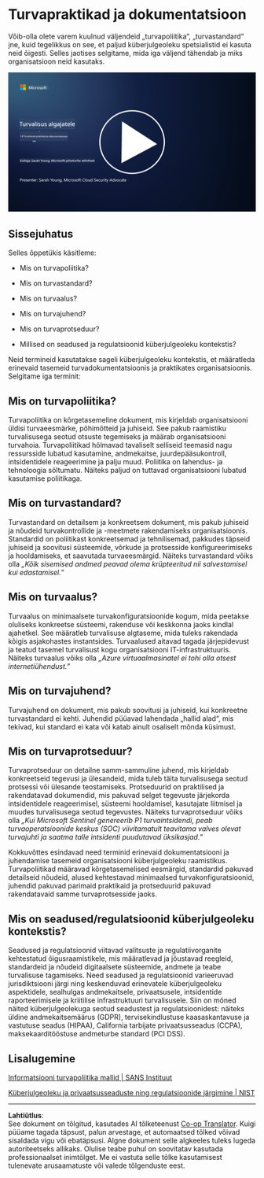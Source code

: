 <!--
CO_OP_TRANSLATOR_METADATA:
{
  "original_hash": "d33500902124e52870935bdce4546fcc",
  "translation_date": "2025-10-11T11:17:32+00:00",
  "source_file": "1.4 Security practices and documentation.md",
  "language_code": "et"
}
-->
# Turvapraktikad ja dokumentatsioon

Võib-olla olete varem kuulnud väljendeid „turvapoliitika“, „turvastandard“ jne, kuid tegelikkus on see, et paljud küberjulgeoleku spetsialistid ei kasuta neid õigesti. Selles jaotises selgitame, mida iga väljend tähendab ja miks organisatsioon neid kasutaks.

[![Vaata videot](../../translated_images/1-4_placeholder.96b85847fe03e8db95eeaafc5e9bb46f99aaf0e926fff361e63852a0accc8397.et.png)](https://learn-video.azurefd.net/vod/player?id=fb8667f3-a627-495a-9fa1-6a7aa9dcf07e)

## Sissejuhatus

Selles õppetükis käsitleme:

- Mis on turvapoliitika?

- Mis on turvastandard?

- Mis on turvaalus?

- Mis on turvajuhend?

- Mis on turvaprotseduur?

- Millised on seadused ja regulatsioonid küberjulgeoleku kontekstis?

Neid termineid kasutatakse sageli küberjulgeoleku kontekstis, et määratleda erinevaid tasemeid turvadokumentatsioonis ja praktikates organisatsioonis. Selgitame iga terminit:

## Mis on turvapoliitika?

Turvapoliitika on kõrgetasemeline dokument, mis kirjeldab organisatsiooni üldisi turvaeesmärke, põhimõtteid ja juhiseid. See pakub raamistiku turvalisusega seotud otsuste tegemiseks ja määrab organisatsiooni turvahoia. Turvapoliitikad hõlmavad tavaliselt selliseid teemasid nagu ressursside lubatud kasutamine, andmekaitse, juurdepääsukontroll, intsidentidele reageerimine ja palju muud. Poliitika on lahendus- ja tehnoloogia sõltumatu. Näiteks paljud on tuttavad organisatsiooni lubatud kasutamise poliitikaga.

## Mis on turvastandard?

Turvastandard on detailsem ja konkreetsem dokument, mis pakub juhiseid ja nõudeid turvakontrollide ja -meetmete rakendamiseks organisatsioonis. Standardid on poliitikast konkreetsemad ja tehnilisemad, pakkudes täpseid juhiseid ja soovitusi süsteemide, võrkude ja protsesside konfigureerimiseks ja hooldamiseks, et saavutada turvaeesmärgid. Näiteks turvastandard võiks olla _„Kõik sisemised andmed peavad olema krüpteeritud nii salvestamisel kui edastamisel.”_

## Mis on turvaalus?

Turvaalus on minimaalsete turvakonfiguratsioonide kogum, mida peetakse oluliseks konkreetse süsteemi, rakenduse või keskkonna jaoks kindlal ajahetkel. See määratleb turvalisuse algtaseme, mida tuleks rakendada kõigis asjakohastes instantsides. Turvaalused aitavad tagada järjepidevust ja teatud tasemel turvalisust kogu organisatsiooni IT-infrastruktuuris. Näiteks turvaalus võiks olla _„Azure virtuaalmasinatel ei tohi olla otsest internetiühendust.”_

## Mis on turvajuhend?

Turvajuhend on dokument, mis pakub soovitusi ja juhiseid, kui konkreetne turvastandard ei kehti. Juhendid püüavad lahendada „hallid alad“, mis tekivad, kui standard ei kata või katab ainult osaliselt mõnda küsimust.

## Mis on turvaprotseduur?

Turvaprotseduur on detailne samm-sammuline juhend, mis kirjeldab konkreetseid tegevusi ja ülesandeid, mida tuleb täita turvalisusega seotud protsessi või ülesande teostamiseks. Protseduurid on praktilised ja rakendatavad dokumendid, mis pakuvad selget tegevuste järjekorda intsidentidele reageerimisel, süsteemi hooldamisel, kasutajate liitmisel ja muudes turvalisusega seotud tegevustes. Näiteks turvaprotseduur võiks olla _„Kui Microsoft Sentinel genereerib P1 turvaintsidendi, peab turvaoperatsioonide keskus (SOC) viivitamatult teavitama valves olevat turvajuhti ja saatma talle intsidenti puudutavad üksikasjad.”_

Kokkuvõttes esindavad need terminid erinevaid dokumentatsiooni ja juhendamise tasemeid organisatsiooni küberjulgeoleku raamistikus. Turvapoliitikad määravad kõrgetasemelised eesmärgid, standardid pakuvad detailseid nõudeid, alused kehtestavad minimaalsed turvakonfiguratsioonid, juhendid pakuvad parimaid praktikaid ja protseduurid pakuvad rakendatavaid samme turvaprotsesside jaoks.

## Mis on seadused/regulatsioonid küberjulgeoleku kontekstis?

Seadused ja regulatsioonid viitavad valitsuste ja regulatiivorganite kehtestatud õigusraamistikele, mis määratlevad ja jõustavad reegleid, standardeid ja nõudeid digitaalsete süsteemide, andmete ja teabe turvalisuse tagamiseks. Need seadused ja regulatsioonid varieeruvad jurisdiktsiooni järgi ning keskenduvad erinevatele küberjulgeoleku aspektidele, sealhulgas andmekaitsele, privaatsusele, intsidentide raporteerimisele ja kriitilise infrastruktuuri turvalisusele. Siin on mõned näited küberjulgeolekuga seotud seadustest ja regulatsioonidest: näiteks üldine andmekaitsemäärus (GDPR), tervisekindlustuse kaasaskantavuse ja vastutuse seadus (HIPAA), California tarbijate privaatsusseadus (CCPA), maksekaarditööstuse andmeturbe standard (PCI DSS).

## Lisalugemine

[Informatsiooni turvapoliitika mallid | SANS Instituut](https://www.sans.org/information-security-policy/)

[Küberjulgeoleku ja privaatsusseaduste ning regulatsioonide järgimine | NIST](https://www.nist.gov/mep/cybersecurity-resources-manufacturers/compliance-cybersecurity-and-privacy-laws-and-regulations)

---

**Lahtiütlus**:  
See dokument on tõlgitud, kasutades AI tõlketeenust [Co-op Translator](https://github.com/Azure/co-op-translator). Kuigi püüame tagada täpsust, palun arvestage, et automaatsed tõlked võivad sisaldada vigu või ebatäpsusi. Algne dokument selle algkeeles tuleks lugeda autoriteetseks allikaks. Olulise teabe puhul on soovitatav kasutada professionaalset inimtõlget. Me ei vastuta selle tõlke kasutamisest tulenevate arusaamatuste või valede tõlgenduste eest.